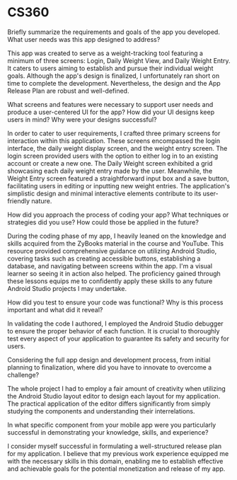 # CS360

Briefly summarize the requirements and goals of the app you developed. What user needs was this app designed to address?

This app was created to serve as a weight-tracking tool featuring a minimum of three screens: Login, Daily Weight View, and Daily Weight Entry. It caters to users aiming to establish and pursue their individual weight goals. Although the app's design is finalized, I unfortunately ran short on time to complete the development. Nevertheless, the design and the App Release Plan are robust and well-defined.

What screens and features were necessary to support user needs and produce a user-centered UI for the app? How did your UI designs keep users in mind? Why were your designs successful?

In order to cater to user requirements, I crafted three primary screens for interaction within this application. These screens encompassed the login interface, the daily weight display screen, and the weight entry screen. The login screen provided users with the option to either log in to an existing account or create a new one. The Daily Weight screen exhibited a grid showcasing each daily weight entry made by the user. Meanwhile, the Weight Entry screen featured a straightforward input box and a save button, facilitating users in editing or inputting new weight entries. The application's simplistic design and minimal interactive elements contribute to its user-friendly nature.

How did you approach the process of coding your app? What techniques or strategies did you use? How could those be applied in the future?

During the coding phase of my app, I heavily leaned on the knowledge and skills acquired from the ZyBooks material in the course and YouTube. This resource provided comprehensive guidance on utilizing Android Studio, covering tasks such as creating accessible buttons, establishing a database, and navigating between screens within the app. I'm a visual learner so seeing it in action also helped. The proficiency gained through these lessons equips me to confidently apply these skills to any future Android Studio projects I may undertake.

How did you test to ensure your code was functional? Why is this process important and what did it reveal?

In validating the code I authored, I employed the Android Studio debugger to ensure the proper behavior of each function. It is crucial to thoroughly test every aspect of your application to guarantee its safety and security for users.

Considering the full app design and development process, from initial planning to finalization, where did you have to innovate to overcome a challenge?

The whole project I had to employ a fair amount of creativity when utilizing the Android Studio layout editor to design each layout for my application. The practical application of the editor differs significantly from simply studying the components and understanding their interrelations.


In what specific component from your mobile app were you particularly successful in demonstrating your knowledge, skills, and experience?

I consider myself successful in formulating a well-structured release plan for my application. I believe that my previous work experience equipped me with the necessary skills in this domain, enabling me to establish effective and achievable goals for the potential monetization and release of my app.
